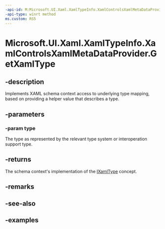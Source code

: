 ```yaml
---
-api-id: M:Microsoft.UI.Xaml.XamlTypeInfo.XamlControlsXamlMetaDataProvider.GetXamlType(Windows.UI.Xaml.Interop.TypeName)
-api-type: winrt method
ms.custom: RS5
---
```


<!-- Method syntax.
public IXamlType XamlControlsXamlMetaDataProvider.GetXamlType(TypeName type)
-->

# Microsoft.UI.Xaml.XamlTypeInfo.XamlControlsXamlMetaDataProvider.GetXamlType

## -description
Implements XAML schema context access to underlying type mapping, based on providing a helper value that describes a type.

## -parameters
### -param type
The type as represented by the relevant type system or interoperation support type.


## -returns
The schema context's implementation of the [IXamlType](/uwp/api/windows.ui.xaml.markup.ixamltype) concept.

## -remarks

## -see-also

## -examples

